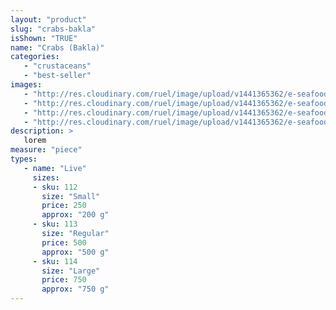 ```yaml
---
layout: "product"
slug: "crabs-bakla"
isShown: "TRUE"
name: "Crabs (Bakla)"
categories:
   - "crustaceans"
   - "best-seller"
images:
   - "http://res.cloudinary.com/ruel/image/upload/v1441365362/e-seafoods/crab-bakla.jpg"
   - "http://res.cloudinary.com/ruel/image/upload/v1441365362/e-seafoods/crab-bakla1.jpg"
   - "http://res.cloudinary.com/ruel/image/upload/v1441365362/e-seafoods/crab-bakla2.jpg"
   - "http://res.cloudinary.com/ruel/image/upload/v1441365362/e-seafoods/crab-bakla3.jpg"
description: >
   lorem
measure: "piece"
types: 
   - name: "Live"
     sizes: 
     - sku: 112
       size: "Small"
       price: 250
       approx: "200 g"
     - sku: 113
       size: "Regular"
       price: 500
       approx: "500 g"
     - sku: 114
       size: "Large"
       price: 750
       approx: "750 g"
---
```

